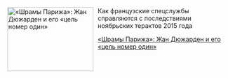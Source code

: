 <!--2025-05-27 10:15:43-->
<div class="yb">
  <div class="rss kino_kino"><a href="https://www.kino-teatr.ru/kino/art/tv/6542/" title="«Шрамы Парижа»: Жан Дюжарден и его «цель номер один»"><img src="https://www.kino-teatr.ru/art/2/4/6542/poster.jpg" width="196" height="147" align="left" hspace="5" style="margin: 0px 10px 0px 5px" alt="«Шрамы Парижа»: Жан Дюжарден и его «цель номер один»"/></a>Как французские спецслужбы справляются с последствиями ноябрьских терактов 2015 года <p class="titl"><a href="https://www.kino-teatr.ru/kino/art/tv/6542/">«Шрамы Парижа»: Жан Дюжарден и его «цель номер один»</a></p></div>
</div>
